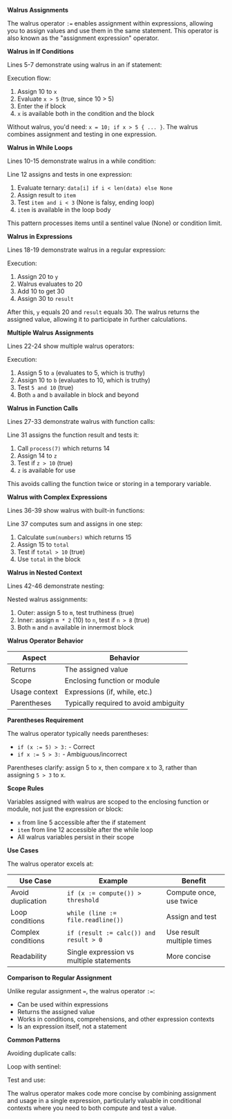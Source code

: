 **Walrus Assignments**

The walrus operator `:=` enables assignment within expressions, allowing you to assign values and use them in the same statement. This operator is also known as the "assignment expression" operator.

**Walrus in If Conditions**

Lines 5-7 demonstrate using walrus in an if statement:


Execution flow:
1. Assign 10 to `x`
2. Evaluate `x > 5` (true, since 10 > 5)
3. Enter the if block
4. `x` is available both in the condition and the block

Without walrus, you'd need: `x = 10; if x > 5 { ... }`. The walrus combines assignment and testing in one expression.

**Walrus in While Loops**

Lines 10-15 demonstrate walrus in a while condition:


Line 12 assigns and tests in one expression:
1. Evaluate ternary: `data[i] if i < len(data) else None`
2. Assign result to `item`
3. Test `item and i < 3` (None is falsy, ending loop)
4. `item` is available in the loop body

This pattern processes items until a sentinel value (None) or condition limit.

**Walrus in Expressions**

Lines 18-19 demonstrate walrus in a regular expression:


Execution:
1. Assign 20 to `y`
2. Walrus evaluates to 20
3. Add 10 to get 30
4. Assign 30 to `result`

After this, `y` equals 20 and `result` equals 30. The walrus returns the assigned value, allowing it to participate in further calculations.

**Multiple Walrus Assignments**

Lines 22-24 show multiple walrus operators:


Execution:
1. Assign 5 to `a` (evaluates to 5, which is truthy)
2. Assign 10 to `b` (evaluates to 10, which is truthy)
3. Test `5 and 10` (true)
4. Both `a` and `b` available in block and beyond

**Walrus in Function Calls**

Lines 27-33 demonstrate walrus with function calls:


Line 31 assigns the function result and tests it:
1. Call `process(7)` which returns 14
2. Assign 14 to `z`
3. Test if `z > 10` (true)
4. `z` is available for use

This avoids calling the function twice or storing in a temporary variable.

**Walrus with Complex Expressions**

Lines 36-39 show walrus with built-in functions:


Line 37 computes sum and assigns in one step:
1. Calculate `sum(numbers)` which returns 15
2. Assign 15 to `total`
3. Test if `total > 10` (true)
4. Use `total` in the block

**Walrus in Nested Context**

Lines 42-46 demonstrate nesting:


Nested walrus assignments:
1. Outer: assign 5 to `m`, test truthiness (true)
2. Inner: assign `m * 2` (10) to `n`, test if `n > 8` (true)
3. Both `m` and `n` available in innermost block

**Walrus Operator Behavior**

| Aspect | Behavior |
|--------|----------|
| Returns | The assigned value |
| Scope | Enclosing function or module |
| Usage context | Expressions (if, while, etc.) |
| Parentheses | Typically required to avoid ambiguity |

**Parentheses Requirement**

The walrus operator typically needs parentheses:
- `if (x := 5) > 3:` - Correct
- `if x := 5 > 3:` - Ambiguous/incorrect

Parentheses clarify: assign 5 to x, then compare x to 3, rather than assigning `5 > 3` to x.

**Scope Rules**

Variables assigned with walrus are scoped to the enclosing function or module, not just the expression or block:
- `x` from line 5 accessible after the if statement
- `item` from line 12 accessible after the while loop
- All walrus variables persist in their scope

**Use Cases**

The walrus operator excels at:

| Use Case | Example | Benefit |
|----------|---------|---------|
| Avoid duplication | `if (x := compute()) > threshold` | Compute once, use twice |
| Loop conditions | `while (line := file.readline())` | Assign and test |
| Complex conditions | `if (result := calc()) and result > 0` | Use result multiple times |
| Readability | Single expression vs multiple statements | More concise |

**Comparison to Regular Assignment**

Unlike regular assignment `=`, the walrus operator `:=`:
- Can be used within expressions
- Returns the assigned value
- Works in conditions, comprehensions, and other expression contexts
- Is an expression itself, not a statement

**Common Patterns**

Avoiding duplicate calls:

Loop with sentinel:

Test and use:

The walrus operator makes code more concise by combining assignment and usage in a single expression, particularly valuable in conditional contexts where you need to both compute and test a value.

